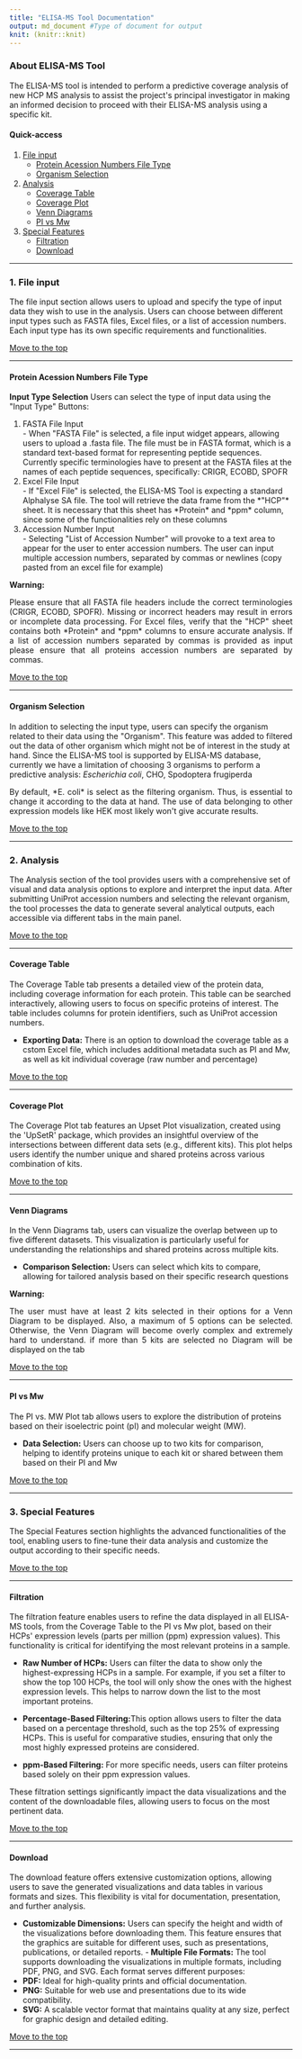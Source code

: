 ```yaml
---
title: "ELISA-MS Tool Documentation"
output: md_document #Type of document for output
knit: (knitr::knit)
---
```





### <b>About ELISA-MS Tool</b><a name = "top"></a>

<p style="text-align: justify;">

The ELISA-MS tool is intended to perform a predictive coverage analysis of new HCP MS analysis to assist the project's principal investigator in making an informed decision to proceed with their ELISA-MS analysis using a specific kit.

</p>


#### Quick-access

1.  [File input](#A)
    -   [Protein Acession Numbers File Type](#A_a)
    -   [Organism Selection](#A_b)
2.  [Analysis](#B)
    -   [Coverage Table](#B_a)
    -   [Coverage Plot](#B_b)
    -   [Venn Diagrams](#B_c)
    -   [PI vs Mw](#B_d)
3.  [Special Features](#C)
    -   [Filtration](#C_a)
    -   [Download](#C_b)

------------------------------------------------------------------------

### <b>1. File input</b><a name = "A"></a>


<p style="text-align: justify;">

The file input section allows users to upload and specify the type of input data they wish to use in the analysis. Users
can choose between different input types such as FASTA files, Excel files, or a list of accession numbers. Each input type has its own specific requirements and functionalities.

</p>

[Move to the top](#top)

------------------------------------------------------------------------

#### <b>Protein Acession Numbers File Type</b><a name = "A_a"></a>

<p style="text-align: justify;">

<b>Input Type Selection</b>
Users can select the type of input data using the "Input Type" Buttons:
<ol>
<li>FASTA File Input</li>
 - When "FASTA File" is selected, a file input widget appears, allowing users to upload a .fasta file. The file must be in FASTA format, which is a standard text-based format for representing peptide sequences. Currently specific terminologies have to present at the FASTA files at the names of each peptide sequences, specifically: CRIGR, ECOBD, SPOFR
<li>Excel File Input</li>
 - If "Excel File" is selected, the ELISA-MS Tool is expecting a standard Alphalyse SA file. The tool will retrieve the data frame from the *"HCP"* sheet. It is necessary that this sheet has *Protein* and *ppm* column, since some of the functionalities rely on these columns
<li>Accession Number Input</li>
 - Selecting "List of Accession Number" will provoke to a text area to appear for the user to enter accession numbers.
 The user can input multiple accession numbers, separated by commas or newlines (copy pasted from an excel file for example)
</ol>
</p>

**Warning:**
<p style="text-align: justify;">
<!--html_preserve--><i class="fas fa-triangle-exclamation fa-solid" role="presentation" aria-label="triangle-exclamation icon" style="color: #ffc107;"></i><!--/html_preserve--> 
Please ensure that all FASTA file headers include the correct terminologies (CRIGR, ECOBD, SPOFR). Missing or incorrect headers may result in errors or incomplete data processing. For Excel files, verify that the "HCP" sheet contains both *Protein* and *ppm* columns to ensure accurate analysis. If a list of accession numbers separated by commas is provided as input please ensure that all proteins accession numbers are separated by commas.
</p>

[Move to the top](#top)

------------------------------------------------------------------------

#### <b>Organism Selection</b><a name = "A_b"></a>

<p style="text-align: justify;">

In addition to selecting the input type, users can specify the organism related to their data using the "Organism". This feature was added to filtered out the data of other organism which might not be of interest in the study at hand. Since the ELISA-MS tool is supported by ELISA-MS database, currently we have a limitation of choosing 3 organisms to perform a predictive analysis: *Escherichia coli*, CHO, Spodoptera frugiperda

</p>

<p style="text-align: justify;">
<!--html_preserve--><i class="fas fa-triangle-exclamation fa-solid" role="presentation" aria-label="triangle-exclamation icon" style="color: #ffc107;"></i><!--/html_preserve--> 
By default, *E. coli* is select as the filtering organism. Thus, is essential to change it according to the data at hand. The use of data belonging to other expression models like HEK most likely won't give accurate results. 
</p>


[Move to the top](#top)


------------------------------------------------------------------------

### <b>2. Analysis</b><a name = "B"></a>

<p style="text-align: justify;">

The Analysis section of the tool provides users with a comprehensive set of visual and data analysis options to explore and interpret the input data. After submitting UniProt accession numbers and selecting the relevant organism, the tool processes the data to generate several analytical outputs, each accessible via different tabs in the main panel.

</p>

[Move to the top](#top)

------------------------------------------------------------------------

#### <b>Coverage Table</b><a name = "B_a"></a>

<p style="text-align: justify;">

The Coverage Table tab presents a detailed view of the protein data, including coverage information for each protein. This table can be searched interactively, allowing users to focus on specific proteins of interest. The table includes columns for protein identifiers, such as UniProt accession numbers.
- <b>Exporting Data:</b> There is an option to download the coverage table as a cstom Excel file, which includes additional metadata such as PI and Mw, as well as kit individual coverage (raw number and percentage)

</p>

[Move to the top](#top)

------------------------------------------------------------------------

#### <b> Coverage Plot</b><a name = "B_b"></a>

<p style="text-align: justify;">

The Coverage Plot tab features an Upset Plot visualization, created using the 'UpSetR' package, which provides an insightful overview of the intersections between different data sets (e.g., different kits). This plot helps users identify the number unique and shared proteins across various combination of kits.

</p>

[Move to the top](#top)

------------------------------------------------------------------------

#### <b>Venn Diagrams</b><a name = "B_c"></a>

<p style="text-align: justify;">

In the Venn Diagrams tab, users can visualize the overlap between up to five different datasets. This visualization is particularly useful for understanding the relationships and shared proteins across multiple kits.
- <b>Comparison Selection:</b> Users can select which kits to compare, allowing for tailored analysis based on their specific research questions


</p>

**Warning:**
<p style="text-align: justify;">
<!--html_preserve--><i class="fas fa-triangle-exclamation fa-solid" role="presentation" aria-label="triangle-exclamation icon" style="color: #ffc107;"></i><!--/html_preserve--> 
The user must have at least 2 kits selected in their options for a Venn Diagram to be displayed. Also, a maximum of 5 options can be selected. Otherwise, the Venn Diagram will become overly complex and extremely hard to understand. if more than 5 kits are selected no Diagram will be displayed on the tab
</p>

[Move to the top](#top)

------------------------------------------------------------------------
#### <b>PI vs Mw</b><a name = "B_d"></a>

<p style="text-align: justify;">

The PI vs. MW Plot tab allows users to explore the distribution of proteins based on their isoelectric point (pI) and molecular weight (MW).

- <b>Data Selection:</b> Users can choose up to two kits for comparison, helping to identify proteins unique to each kit or shared between them based on their PI and Mw


</p>

[Move to the top](#top)

------------------------------------------------------------------------
### <b>3. Special Features</b><a name = "C"></a>

<p style="text-align: justify;">

The Special Features section highlights the advanced functionalities of the tool, enabling users to fine-tune their data analysis and customize the output according to their specific needs.

</p>

[Move to the top](#top)

------------------------------------------------------------------------

#### <b>Filtration</b><a name = "C_a"></a>

<p style="text-align: justify;">

The filtration feature enables users to refine the data displayed in all ELISA-MS tools, from the Coverage Table to the PI vs Mw plot, based on their HCPs' expression levels (parts per million (ppm) expression values). This functionality is critical for identifying the most relevant proteins in a sample.

- <b>Raw Number of HCPs:</b> Users can filter the data to show only the highest-expressing HCPs in a sample. For example, if you set a filter to show the top 100 HCPs, the tool will only show the ones with the highest expression levels. This helps to narrow down the list to the most important proteins.

- <b>Percentage-Based Filtering:</b>This option allows users to filter the data based on a percentage threshold, such
as the top 25% of expressing HCPs. This is useful for comparative studies, ensuring that only the most highly expressed proteins are considered.

- <b>ppm-Based Filtering:</b> For more specific needs, users can filter proteins based solely on their ppm expression values.

These filtration settings significantly impact the data visualizations and the content of the downloadable files, allowing users to focus on the most pertinent data.
</p>

[Move to the top](#top)

------------------------------------------------------------------------

#### <b>Download</b><a name = "C_b"></a>

<p style="text-align: justify;">

The download feature offers extensive customization options, allowing users to save the generated visualizations and data tables in various formats and sizes. This flexibility is vital for documentation, presentation, and further analysis.

- <b> Customizable Dimensions:</b> Users can specify the height and width of the visualizations before downloading them. This feature ensures that the graphics are suitable for different uses, such as presentations, publications, or detailed reports.
-<b> Multiple File Formats:</b> The tool supports downloading the visualizations in multiple formats, including PDF, PNG, and SVG. Each format serves different purposes:
 - <b>PDF:</b> Ideal for high-quality prints and official documentation.
 - <b>PNG:</b> Suitable for web use and presentations due to its wide compatibility.
 - <b>SVG:</b> A scalable vector format that maintains quality at any size, perfect for graphic design and detailed editing.
</p>

[Move to the top](#top)

------------------------------------------------------------------------
